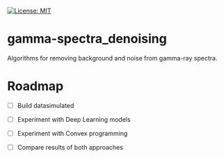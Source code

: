 [![License: MIT](https://img.shields.io/badge/License-MIT-yellow.svg)](https://github.com/mpc6/AudioRNN/blob/master/LICENSE.txt)

# gamma-spectra_denoising
Algorithms for removing background and noise from gamma-ray spectra.

# Roadmap

- [ ] Build datasimulated
- [ ] Experiment with Deep Learning models
- [ ] Experiment with Convex programming
- [ ] Compare results of both approaches

